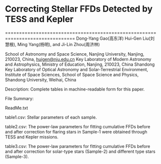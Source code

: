 # Correcting Stellar FFDs Detected by TESS and Kepler

===============================================================================
Dong-Yang Gao(高东洋)  Hui-Gen Liu(刘慧根), Ming Yang(杨明), and Ji-Lin Zhou(周济林)

School of Astronomy and Space Science, Nanjing University, Nanjing, 210023, China, huigen@nju.edu.cn
Key Laboratory of Modern Astronomy and Astrophysics, Ministry of Education, Nanjing, 210023, China
Shandong Key Laboratory of Optical Astronomy and Solar-Terrestrial Environment, Institute of Space Sciences, School of Space Science and Physics, Shandong University, Weihai, China

Description:
Complete tables in machine-readable form for this paper. 

File Summary:

ReadMe.txt

table1.csv: Stellar parameters of each sample. 

table2.csv: The power-law parameters for fitting cumulative FFDs before and after correction for flaring stars in Sample-1 were obtained through TESS and Kepler missions. 

table3.csv:  The power-law parameters for fitting cumulative FFDs before and after correction for solar-type stars (Sample-2) and different type stars (Sample-3).
